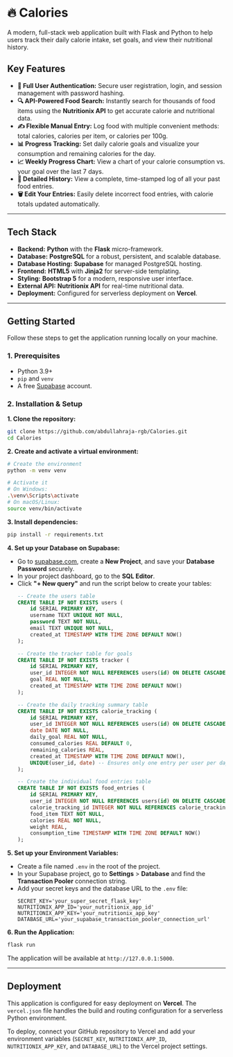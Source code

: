 # 🔥 Calories

A modern, full-stack web application built with Flask and Python to help users track their daily calorie intake, set goals, and view their nutritional history.

[](https://calories-rose.vercel.app/)
[](https://www.python.org/downloads/)
[](https://opensource.org/licenses/MIT)

## Key Features

  - **👤 Full User Authentication:** Secure user registration, login, and session management with password hashing.
  - **🔍 API-Powered Food Search:** Instantly search for thousands of food items using the **Nutritionix API** to get accurate calorie and nutritional data.
  - **✍️ Flexible Manual Entry:** Log food with multiple convenient methods: total calories, calories per item, or calories per 100g.
  - **📊 Progress Tracking:** Set daily calorie goals and visualize your consumption and remaining calories for the day.
  - **📈 Weekly Progress Chart:** View a chart of your calorie consumption vs. your goal over the last 7 days.
  - **📖 Detailed History:** View a complete, time-stamped log of all your past food entries.
  - **🗑️ Edit Your Entries:** Easily delete incorrect food entries, with calorie totals updated automatically.

-----

## Tech Stack

  - **Backend:** **Python** with the **Flask** micro-framework.
  - **Database:** **PostgreSQL** for a robust, persistent, and scalable database.
  - **Database Hosting:** **Supabase** for managed PostgreSQL hosting.
  - **Frontend:** **HTML5** with **Jinja2** for server-side templating.
  - **Styling:** **Bootstrap 5** for a modern, responsive user interface.
  - **External API:** **Nutritionix API** for real-time nutritional data.
  - **Deployment:** Configured for serverless deployment on **Vercel**.

-----

## Getting Started

Follow these steps to get the application running locally on your machine.

### 1\. Prerequisites

  - Python 3.9+
  - `pip` and `venv`
  - A free [Supabase](https://supabase.com/) account.

### 2\. Installation & Setup

**1. Clone the repository:**

```bash
git clone https://github.com/abdullahraja-rgb/Calories.git
cd Calories
```

**2. Create and activate a virtual environment:**

```bash
# Create the environment
python -m venv venv

# Activate it
# On Windows:
.\venv\Scripts\activate
# On macOS/Linux:
source venv/bin/activate
```

**3. Install dependencies:**

```bash
pip install -r requirements.txt
```

**4. Set up your Database on Supabase:**

  - Go to [supabase.com](https://supabase.com), create a **New Project**, and save your **Database Password** securely.
  - In your project dashboard, go to the **SQL Editor**.
  - Click **"+ New query"** and run the script below to create your tables:
    ```sql
    -- Create the users table
    CREATE TABLE IF NOT EXISTS users (
        id SERIAL PRIMARY KEY,
        username TEXT UNIQUE NOT NULL,
        password TEXT NOT NULL,
        email TEXT UNIQUE NOT NULL,
        created_at TIMESTAMP WITH TIME ZONE DEFAULT NOW()
    );

    -- Create the tracker table for goals
    CREATE TABLE IF NOT EXISTS tracker (
        id SERIAL PRIMARY KEY,
        user_id INTEGER NOT NULL REFERENCES users(id) ON DELETE CASCADE,
        goal REAL NOT NULL,
        created_at TIMESTAMP WITH TIME ZONE DEFAULT NOW()
    );

    -- Create the daily tracking summary table
    CREATE TABLE IF NOT EXISTS calorie_tracking (
        id SERIAL PRIMARY KEY,
        user_id INTEGER NOT NULL REFERENCES users(id) ON DELETE CASCADE,
        date DATE NOT NULL,
        daily_goal REAL NOT NULL,
        consumed_calories REAL DEFAULT 0,
        remaining_calories REAL,
        created_at TIMESTAMP WITH TIME ZONE DEFAULT NOW(),
        UNIQUE(user_id, date) -- Ensures only one entry per user per day
    );

    -- Create the individual food entries table
    CREATE TABLE IF NOT EXISTS food_entries (
        id SERIAL PRIMARY KEY,
        user_id INTEGER NOT NULL REFERENCES users(id) ON DELETE CASCADE,
        calorie_tracking_id INTEGER NOT NULL REFERENCES calorie_tracking(id) ON DELETE CASCADE,
        food_item TEXT NOT NULL,
        calories REAL NOT NULL,
        weight REAL,
        consumption_time TIMESTAMP WITH TIME ZONE DEFAULT NOW()
    );
    ```

**5. Set up your Environment Variables:**

  - Create a file named `.env` in the root of the project.
  - In your Supabase project, go to **Settings** \> **Database** and find the **Transaction Pooler** connection string.
  - Add your secret keys and the database URL to the `.env` file:
    ```
    SECRET_KEY='your_super_secret_flask_key'
    NUTRITIONIX_APP_ID='your_nutritionix_app_id'
    NUTRITIONIX_APP_KEY='your_nutritionix_app_key'
    DATABASE_URL='your_supabase_transaction_pooler_connection_url'
    ```

**6. Run the Application:**

```bash
flask run
```

The application will be available at `http://127.0.0.1:5000`.

-----

## Deployment

This application is configured for easy deployment on **Vercel**. The `vercel.json` file handles the build and routing configuration for a serverless Python environment.

To deploy, connect your GitHub repository to Vercel and add your environment variables (`SECRET_KEY`, `NUTRITIONIX_APP_ID`, `NUTRITIONIX_APP_KEY`, and `DATABASE_URL`) to the Vercel project settings.
